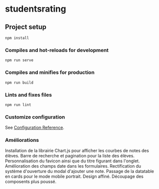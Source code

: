 # studentsrating

## Project setup
```
npm install
```

### Compiles and hot-reloads for development
```
npm run serve
```

### Compiles and minifies for production
```
npm run build
```

### Lints and fixes files
```
npm run lint
```

### Customize configuration
See [Configuration Reference](https://cli.vuejs.org/config/).

### Améliorations
Installation de la librairie Chart.js pour afficher les courbes de notes des élèves.
Barre de recherche et pagination pour la liste des élèves.
Personnalisation du favicon ainsi que du titre figurant dans l'onglet.
Amélioration des champs date dans les formulaires.
Rectification du système d'ouverture du modal d'ajouter une note.
Passage de la datatable en cards pour le mode mobile portrait.
Design affiné.
Découpage des composents plus poussé.
